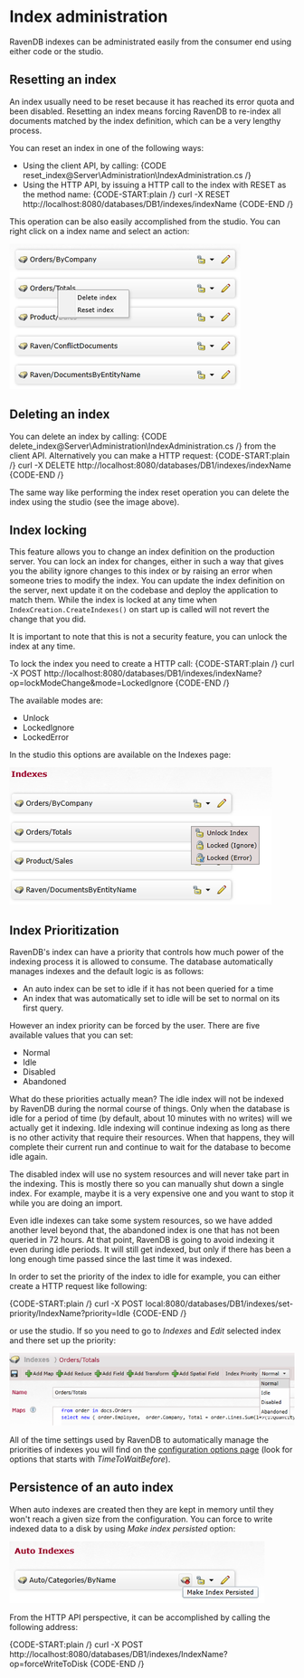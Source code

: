 # Index administration

RavenDB indexes can be administrated easily from the consumer end using either code or the studio.

## Resetting an index

An index usually need to be reset because it has reached its error quota and been disabled. Resetting an index means forcing RavenDB to re-index all documents matched by the index definition, which can be a very lengthy process.

You can reset an index in one of the following ways:

* Using the client API, by calling: 
{CODE reset_index@Server\Administration\IndexAdministration.cs /}
* Using the HTTP API, by issuing a HTTP call to the index with RESET as the method name: 
{CODE-START:plain /}
    curl -X RESET http://localhost:8080/databases/DB1/indexes/indexName
{CODE-END /}

This operation can be also easily accomplished from the studio. You can right click on a index name and select an action:

![Figure 1: Reset and delete index options in the studio](images/index-reset-delete-from-ui.png)

## Deleting an index

You can delete an index by calling:
{CODE delete_index@Server\Administration\IndexAdministration.cs /}
from the client API. Alternatively you can make a HTTP request:
{CODE-START:plain /}
    curl -X DELETE http://localhost:8080/databases/DB1/indexes/indexName
{CODE-END /}

The same way like performing the index reset operation you can delete the index using the studio (see the image above).

## Index locking

This feature allows you to change an index definition on the production server. You can lock an index for changes, either in such a way that gives you the ability ignore changes to this index
or by raising an error when someone tries to modify the index. You can update the index definition on the server, next update it on the codebase and deploy the application to match them. While the index is locked
at any time when `IndexCreation.CreateIndexes()` on start up is called will not revert the change that you did.

It is important to note that this is not a security feature, you can unlock the index at any time.

To lock the index you need to create a HTTP call:
{CODE-START:plain /}
    curl -X POST http://localhost:8080/databases/DB1/indexes/indexName?op=lockModeChange&mode=LockedIgnore
{CODE-END /}

The available modes are:

* Unlock
* LockedIgnore
* LockedError

In the studio this options are available on the Indexes page:

![Figure 2: Index lock / unlock](images/index-lock-unlock-ui.png)

## Index Prioritization

RavenDB's index can have a priority that controls how much power of the indexing process it is allowed to consume. The database automatically manages indexes and the default logic 
is as follows:

* An auto index can be set to idle if it has not been queried for a time
* An index that was automatically set to idle will be set to normal on its first query.

However an index priority can be forced by the user. There are five available values that you can set:

* Normal
* Idle
* Disabled
* Abandoned

What do these priorities actually mean? The idle index will not be indexed by RavenDB during the normal course of things. Only when the database is idle 
for a period of time (by default, about 10 minutes with no writes) will we actually get it indexing. Idle indexing will continue indexing as long as there 
is no other activity that require their resources. When that happens, they will complete their current run and continue to wait for the database to become idle again.

The disabled index will use no system resources and will never take part in the indexing. This is mostly there so you can manually shut down a single index. 
For example, maybe it is a very expensive one and you want to stop it while you are doing an import.

Even idle indexes can take some system resources, so we have added another level beyond that, the abandoned index is one that has not been queried in 72 hours.
At that point, RavenDB is going to avoid indexing it even during idle periods. It will still get indexed, but only if there has been a long enough time passed 
since the last time it was indexed.

In order to set the priority of the index to idle for example, you can either create a HTTP request like following:

{CODE-START:plain /}
curl -X POST local:8080/databases/DB1/indexes/set-priority/IndexName?priority=Idle
{CODE-END /}

or use the studio. If so you need to go to _Indexes_ and _Edit_ selected index and there set up the priority:

![Figure 3: Index priority](images/index-priority.png)

All of the time settings used by RavenDB to automatically manage the priorities of indexes you will find on the [configuration options page](configuration) (look for options that starts with <em>TimeToWaitBefore</em>). 


## Persistence of an auto index

When auto indexes are created then they are kept in memory until they won't reach a given size from the configuration. You can force to write indexed data to a disk by using _Make index persisted_ option:

![Figure 4: Persist index](images/index-persist.png)

From the HTTP API perspective, it can be accomplished by calling the following address:

 {CODE-START:plain /}
curl -X POST http://localhost:8080/databases/DB1/indexes/IndexName?op=forceWriteToDisk
{CODE-END /}

